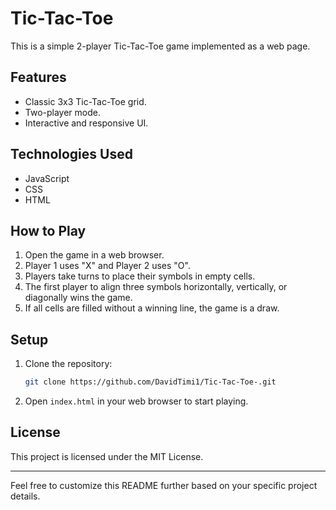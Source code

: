 # Tic-Tac-Toe

This is a simple 2-player Tic-Tac-Toe game implemented as a web page.

## Features

- Classic 3x3 Tic-Tac-Toe grid.
- Two-player mode.
- Interactive and responsive UI.

## Technologies Used

- JavaScript
- CSS
- HTML

## How to Play

1. Open the game in a web browser.
2. Player 1 uses "X" and Player 2 uses "O".
3. Players take turns to place their symbols in empty cells.
4. The first player to align three symbols horizontally, vertically, or diagonally wins the game.
5. If all cells are filled without a winning line, the game is a draw.

## Setup

1. Clone the repository:
   ```sh
   git clone https://github.com/DavidTimi1/Tic-Tac-Toe-.git
   ```
2. Open `index.html` in your web browser to start playing.

## License

This project is licensed under the MIT License.

---

Feel free to customize this README further based on your specific project details.
